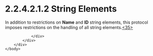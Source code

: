 <html dir="LTR" xmlns:mshelp="http://msdn.microsoft.com/mshelp" xmlns:ddue="http://ddue.schemas.microsoft.com/authoring/2003/5" xmlns:xlink="http://www.w3.org/1999/xlink" xmlns:tool="http://www.microsoft.com/tooltip">
    <head>
        <meta http-equiv="Content-Type" content="text/html; CHARSET=utf-8"></meta>
        <meta name="save" content="history"></meta>
        <title>2.2.4.2.1.2 String Elements</title>
        <xml>
            <mshelp:toctitle title="2.2.4.2.1.2 String Elements"></mshelp:toctitle>
            <mshelp:rltitle title="[MS-SSAS]: String Elements"></mshelp:rltitle>
            <mshelp:keyword index="A" term="eb0f207a-b101-4f17-9e43-22caf709213b"></mshelp:keyword>
            <mshelp:attr name="DCSext.ContentType" value="open specification"></mshelp:attr>
            <mshelp:attr name="AssetID" value="eb0f207a-b101-4f17-9e43-22caf709213b"></mshelp:attr>
            <mshelp:attr name="TopicType" value="kbRef"></mshelp:attr>
            <mshelp:attr name="DCSext.Title" value="[MS-SSAS]: String Elements" />
        </xml>
    </head>
    <body>
        <div id="header">
            <h1 class="heading">2.2.4.2.1.2 String Elements</h1>
        </div>
        <div id="mainSection">
            <div id="mainBody">
                <div id="allHistory" class="saveHistory"></div>
                <div id="sectionSection0" class="section" name="collapseableSection">
                    

<p>In addition to restrictions on <b>Name</b> and <b>ID</b>
string elements, this protocol imposes restrictions on the handling of all
string elements.<a id="Appendix_A_Target_35"></a><a href="b9ac4859-2662-44ca-b131-9addd8b953dc.md#Appendix_A_35" aria-label="Product behavior note 35">&lt;35&gt;</a></p>


                </div>
            </div>
        </div>
    </body>
</html>